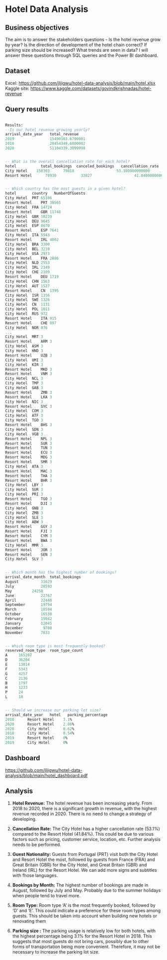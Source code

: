 # Hotel Data Analysis

## Business objectives
The aim is to answer the stakeholders questions - Is the hotel revenue grow by year? Is the direction of development of the hotel chain correct? If parking size should be increased? What trends are seen in data? I will answer these questions through SQL queries and the Power BI dashboard.

## Dataset
Excel: https://github.com/jljigwu/hotel-data-analysis/blob/main/hotel.xlsx
Kaggle site: https://www.kaggle.com/datasets/govindkrishnadas/hotel-revenue

## Query results
```sql

Results:
--Is our hotel revenue growing yearly?
arrival_date_year	total_revenue
2019	            15490103.6700001
2018	            20454349.6800002
2020	            51104339.3099998


-- What is the overall cancellation rate for each hotel?
hotel	        total_bookings	canceled_bookings	cancellation_rate
City Hotel	  150303	  79818	                  53.100000000000
Resort Hotel	  78930	          33027	                  41.840000000000


-- Which country has the most guests in a given hotel?
hotel	    country   NumberOfGuests
City Hotel	PRT	65106
Resort Hotel	PRT	38565
City Hotel	FRA	14724
Resort Hotel	GBR	11748
City Hotel	GBR	10239
City Hotel	DEU	9645
City Hotel	ESP	8670
Resort Hotel	ESP	7641
City Hotel	ITA	5943
Resort Hotel	IRL	4002
City Hotel	BRA	3300
City Hotel	BEL	3210
City Hotel	USA	2973
Resort Hotel	FRA	2886
City Hotel	NLD	2553
City Hotel	IRL	2349
City Hotel	CHE	2109
Resort Hotel	DEU	1719
City Hotel	CHN	1563
City Hotel	AUT	1527
Resort Hotel	CN	1395
City Hotel	ISR	1356
City Hotel	SWE	1326
City Hotel	CN	1131
City Hotel	POL	1011
City Hotel	RUS	972
Resort Hotel	ITA	915
Resort Hotel	CHE	897
City Hotel	NOR	876
...
City Hotel	MRT	3
Resort Hotel	ARM	3
City Hotel	ASM	3
City Hotel	HND	3
Resort Hotel	UZB	3
City Hotel	UMI	3
City Hotel	KIR	3
Resort Hotel	MKD	3
Resort Hotel	VNM	3
City Hotel	NCL	3
City Hotel	TMP	3
City Hotel	GAB	3
Resort Hotel	ZMB	3
Resort Hotel	LKA	3
City Hotel	NIC	3
Resort Hotel	SYC	3
City Hotel	COM	3
City Hotel	ATF	3
City Hotel	TGO	3
Resort Hotel	BHS	3
City Hotel	SDN	3
City Hotel	VGB	3
Resort Hotel	NPL	3
Resort Hotel	SUR	3
Resort Hotel	TUN	3
Resort Hotel	ECU	3
Resort Hotel	MDG	3
Resort Hotel	SMR	3
City Hotel	ATA	3
Resort Hotel	MAC	3
Resort Hotel	THA	3
Resort Hotel	BHR	3
City Hotel	LBY	3
City Hotel	SUR	3
City Hotel	PRI	3
Resort Hotel	TGO	3
Resort Hotel	DJI	3
City Hotel	GNB	3
City Hotel	ZMB	3
City Hotel	SLE	3
City Hotel	ABW	3
Resort Hotel	GGY	3
Resort Hotel	FJI	3
Resort Hotel	CYM	3
Resort Hotel	BWA	3
City Hotel	MMR	3
Resort Hotel	JOR	3
Resort Hotel	SEN	3
City Hotel	SLV	3


-- Which month has the highest number of bookings?
arrival_date_month	total_bookings
August	        31629
July	        28593
May	        24258
June	        22767
April	        22440
September       19794
March	        18594
October	        16530
February        15042
January         12045
December         9708
November        7833


-- Which room type is most frequently booked?
reserved_room_type	room_type_count
A	  165207
D	  36204
E  	  13014
F	  5343
G	  4257
C	  2136
B	  1797
H	  1233
P	  24
L	  18


-- Should we increase our parking lot size?
arrival_date_year	hotel	parking_percentage
2018	  Resort Hotel	  3.1%
2020	  Resort Hotel	  2.86%
2020	  City Hotel	  0.62%
2018	  City Hotel	  0.54%
2019	  Resort Hotel	  0%
2019	  City Hotel	  0%
```

## Dashboard
https://github.com/jljigwu/hotel-data-analysis/blob/main/hotel_dashboard.pdf

## Analysis
1. **Hotel Revenue:** The hotel revenue has been increasing yearly. From 2018 to 2020, there is a significant growth in revenue, with the highest revenue recorded in 2020. There is no need to change a strategy of developing.
   
2. **Cancellation Rate:** The City Hotel has a higher cancellation rate (53.1%) compared to the Resort Hotel (41.84%). This could be due to various factors such as pricing, customer service, location, etc. Further analysis needs to be performed.

3. **Guest Nationality:** Guests from Portugal (PRT) visit both the City Hotel and Resort Hotel the most, followed by guests from France (FRA) and Great Britain (GBR) for the City Hotel, and Great Britain (GBR) and Ireland (IRL) for the Resort Hotel. We can add more signs and subtitles with fhose languages.

4. **Bookings by Month:** The highest number of bookings are made in August, followed by July and May. Probably due to the summer holidays when people tend to travel more. 

5. **Room Type:** Room type ‘A’ is the most frequently booked, followed by ‘D’ and ‘E’. This could indicate a preference for these room types among guests. This should be taken into account when building new hotels or renovating them

6. **Parking size :** The parking usage is relatively low for both hotels, with the highest percentage being 3.1% for the Resort Hotel in 2018. This suggests that most guests do not bring cars, possibly due to other forms of transportation being more convenient. Therefore, it may not be necessary to increase the parking lot size.
